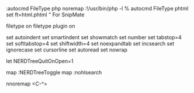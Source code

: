 :autocmd FileType php noremap <C-L> :!/usr/bin/php -l %<CR>
autocmd FileType phtml set ft=html.phtml " For SnipMate

filetype on
filetype plugin on

set autoindent
set smartindent
set showmatch
set number
set tabstop=4
set softtabstop=4
set shiftwidth=4
set noexpandtab
set incsearch
set ignorecase
set cursorline
set autoread
set nowrap

let NERDTreeQuitOnOpen=1

map <C-c> :NERDTreeToggle<CR>
map <C-k> :nohlsearch<CR>

nnoremap <CR> <C-^>

